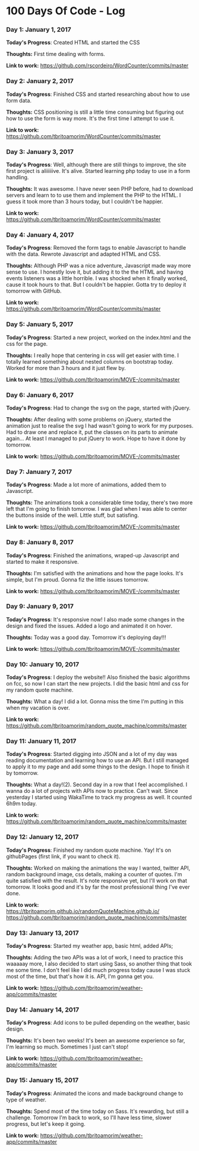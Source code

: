 
# 100 Days Of Code - Log

### Day 1: January 1, 2017

**Today's Progress**: Created HTML and started the CSS

**Thoughts:** First time dealing with forms. 

**Link to work:** https://github.com/rscordeiro/WordCounter/commits/master

### Day 2: January 2, 2017

**Today's Progress**: Finished CSS and started researching about how to use form data.

**Thoughts:** CSS positioning is still a little time consuming but figuring out how to use the form is way more. It's the first time I attempt to use it. 

**Link to work:** https://github.com/tbritoamorim/WordCounter/commits/master

### Day 3: January 3, 2017

**Today's Progress**: Well, although there are still things to improve, the site first project is aliiiiiive. It's alive. Started learning php today to use in a form handling. 

**Thoughts:** It was awesome. I have never seen PHP before, had to download servers and learn to to use them and implement the PHP to the HTML. I guess it took more than 3 hours today, but I couldn't be happier.

**Link to work:** https://github.com/tbritoamorim/WordCounter/commits/master

### Day 4: January 4, 2017

**Today's Progress**: Removed the form tags to enable Javascript to handle with the data. Rewrote Javascript and adapted HTML and CSS.

**Thoughts:** Although PHP was a nice adventure, Javascript made way more sense to use. I honestly love it, but adding it to the the HTML and having events listeners was a little horrible. I was shocked when it finally worked, cause it took hours to that. But I couldn't be happier. Gotta try to deploy it tomorrow with GitHub.

**Link to work:** https://github.com/tbritoamorim/WordCounter/commits/master

### Day 5: January 5, 2017

**Today's Progress**: Started a new project, worked on the index.html and the css for the page.

**Thoughts:** I really hope that centering in css will get easier with time. I totally learned something about nested columns on bootstrap today. Worked for more than 3 hours and it just flew by.

**Link to work:** https://github.com/tbritoamorim/MOVE-/commits/master

### Day 6: January 6, 2017

**Today's Progress**: Had to change the svg on the page, started with jQuery.

**Thoughts:** After dealing with some problems on jQuery, started the animation just to realise the svg I had wasn't going to work for my purposes. Had to draw one and replace it, put the classes on its parts to animate again... At least I managed to put jQuery to work. Hope to have it done by tomorrow.

**Link to work:** https://github.com/tbritoamorim/MOVE-/commits/master

### Day 7: January 7, 2017

**Today's Progress**: Made a lot more of animations, added them to Javascript.

**Thoughts:** The animations took a considerable time today, there's two more left that I'm going to finish tomorrow. I was glad when I was able to center the buttons inside of the well. Little stuff, but satisfing.

**Link to work:** https://github.com/tbritoamorim/MOVE-/commits/master

### Day 8: January 8, 2017

**Today's Progress**: Finished the animations, wraped-up Javascript and started to make it responsive.

**Thoughts:** I'm satisfied with the animations and how the page looks. It's simple, but I'm proud. Gonna fiz the little issues tomorrow.

**Link to work:** https://github.com/tbritoamorim/MOVE-/commits/master

### Day 9: January 9, 2017

**Today's Progress**: It's responsive now! I also made some changes in the design and fixed the issues. Added a logo and animated it on hover.

**Thoughts:** Today was a good day. Tomorrow it's deploying day!!!

**Link to work:** https://github.com/tbritoamorim/MOVE-/commits/master

### Day 10: January 10, 2017

**Today's Progress**: I deploy the website!! Also finished the basic algorithms on fcc, so now I can start the new projects. I did the basic html and css for my random quote machine.

**Thoughts:** What a day! I did a lot. Gonna miss the time I'm putting in this when my vacation is over.

**Link to work:** https://github.com/tbritoamorim/random_quote_machine/commits/master

### Day 11: January 11, 2017

**Today's Progress**: Started digging into JSON and a lot of my day was reading documentation and learning how to use an API. But I still managed to apply it to my page and add some things to the design. I hope to finish it by tomorrow.

**Thoughts:** What a day!(2). Second day in a row that I feel accomplished. I wanna do a lot of projects with APIs now to practice. Can't wait. Since yesterday I started using WakaTime to track my progress as well. It counted 6h9m today.

**Link to work:** https://github.com/tbritoamorim/random_quote_machine/commits/master

### Day 12: January 12, 2017

**Today's Progress**: Finished my random quote machine. Yay! It's on githubPages (first link, if you want to check it).

**Thoughts:** Worked on making the animations the way I wanted, twitter API, random background image, css details, making a counter of quotes. I'm quite satisfied with the result. It's note responsive yet, but I'll work on that tomorrow. It looks good and it's by far the most professional thing I've ever done.

**Link to work:** https://tbritoamorim.github.io/randomQuoteMachine.github.io/
                  https://github.com/tbritoamorim/random_quote_machine/commits/master

### Day 13: January 13, 2017

**Today's Progress**: Started my weather app, basic html, added APIs;

**Thoughts:** Adding the two APIs was a lot of work, I need to practice this waaaaay more, I also decided to start using Sass, so another thing that took me some time. I don't feel like I did much progress today cause I was stuck most of the time, but that's how it is. API, I'm gonna get you. 

**Link to work:** https://github.com/tbritoamorim/weather-app/commits/master

### Day 14: January 14, 2017

**Today's Progress**: Add icons to be pulled depending on the weather, basic design.

**Thoughts:** It's been two weeks! It's been an awesome experience so far, I'm learning so much. Sometimes I just can't stop!

**Link to work:** https://github.com/tbritoamorim/weather-app/commits/master

### Day 15: January 15, 2017

**Today's Progress**: Animated the icons and made background change to type of weather.

**Thoughts:** Spend most of the time today on Sass. It's rewarding, but still a challenge. Tomorrow I'm back to work, so I'll have less time, slower progress, but let's keep it going.

**Link to work:** https://github.com/tbritoamorim/weather-app/commits/master
